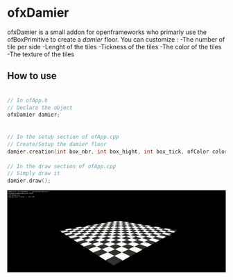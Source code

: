 # ofxDamier

ofxDamier is a small addon for openframeworks who primarly use the ofBoxPrimitive to create a *damier* floor. You can customize :
-The number of tile per side
-Lenght of the tiles
-Tickness of the tiles
-The color of the tiles
-The texture of the tiles

## How to use
```C++

// In ofApp.h
// Declare the object
ofxDamier damier;


// In the setup section of ofApp.cpp
// Create/Setup the damier floor
damier.creation(int box_nbr, int box_hight, int box_tick, ofColor color1, ofColor color2);

// In the draw section of ofApp.cpp
// Simply draw it
damier.draw();


```
<p align="center">
  <img src="ofxDamier_Draw.gif" />
</p>
